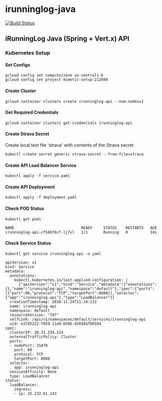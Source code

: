 # irunninglog-java

[![Build Status](https://travis-ci.org/irunninglog/api.svg?branch=master)](https://travis-ci.org/irunninglog/api.svg?branch=master)

## iRunningLog Java (Spring + Vert.x) API

### Kubernetes Setup

#### Set Configs 
```
gcloud config set compute/zone us-central1-b
gcloud config set project mimetic-setup-212600
```

#### Create Cluster
`gcloud container clusters create irunninglog-api --num-nodes=1`

#### Get Required Credentials
`gcloud container clusters get-credentials irunninglog-api`

#### Create Strava Secret
Create local text file 'strava' with contents of the Strava secret

`kubectl create secret generic strava-secret --from-file=strava`

#### Create API Load Balancer Service
`kubectl apply -f service.yaml`

#### Create API Deployment
`kubectl apply -f deployment.yaml`

#### Check POD Status
`kubectl get pods`

```
NAME                              READY     STATUS    RESTARTS   AGE
irunninglog-api-cf54bf6cf-lj7vl   1/1       Running   0          14s
```
#### Check Service Status
`kubectl get service irunninglog-api -o yaml`

```
apiVersion: v1
kind: Service
metadata:
  annotations:
    kubectl.kubernetes.io/last-applied-configuration: |
      {"apiVersion":"v1","kind":"Service","metadata":{"annotations":{},"name":"irunninglog-api","namespace":"default"},"spec":{"ports":[{"port":80,"protocol":"TCP","targetPort":8080}],"selector":{"app":"irunninglog-api"},"type":"LoadBalancer"}}
  creationTimestamp: 2018-11-24T21:14:11Z
  name: irunninglog-api
  namespace: default
  resourceVersion: "747"
  selfLink: /api/v1/namespaces/default/services/irunninglog-api
  uid: e37d5222-f02d-11e8-b586-42010af00104
spec:
  clusterIP: 10.31.254.224
  externalTrafficPolicy: Cluster
  ports:
  - nodePort: 31470
    port: 80
    protocol: TCP
    targetPort: 8080
  selector:
    app: irunninglog-api
  sessionAffinity: None
  type: LoadBalancer
status:
  loadBalancer:
    ingress:
    - ip: 35.232.61.143
```
